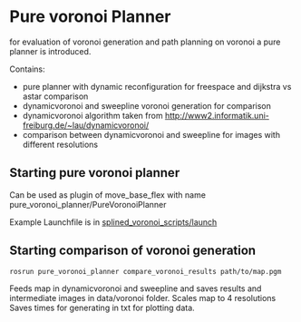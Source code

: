 # Pure voronoi Planner

for evaluation of voronoi generation and path planning on voronoi a pure planner is introduced.


Contains:
- pure planner with dynamic reconfiguration for freespace and dijkstra vs astar comparison
- dynamicvoronoi and sweepline voronoi generation for comparison
- dynamicvoronoi algorithm taken from http://www2.informatik.uni-freiburg.de/~lau/dynamicvoronoi/
- comparison between dynamicvoronoi and sweepline for images with different resolutions

## Starting pure voronoi planner

Can be used as plugin of move_base_flex with name pure_voronoi_planner/PureVoronoiPlanner

Example Launchfile is in [splined_voronoi_scripts/launch](../splined_voronoi_scripts/launch/pure_voronoi_planner.launch)

## Starting comparison of voronoi generation

```bash
rosrun pure_voronoi_planner compare_voronoi_results path/to/map.pgm
```

Feeds map in dynamicvoronoi and sweepline and saves results and intermediate images in data/voronoi folder.
Scales map to 4 resolutions
Saves times for generating in txt for plotting data.

